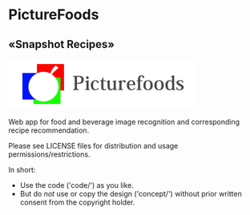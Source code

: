# PictureFoods
## «Snapshot Recipes»

![Picturefoods Logo](https://raw.githubusercontent.com/schafeld/picturefoods/master/concept/artwork/logo/logo-picturefoods.png?token=AE0dfVgQZkr2lAa8F2BUth2Ls4AYCt1Uks5ckd8iwA%3D%3D)

Web app for food and beverage image recognition and corresponding recipe recommendation.

Please see LICENSE files for distribution and usage permissions/restrictions. 

In short: 
- Use the code ('code/') as you like.
- But do *not* use or copy the design ('concept/') without prior written consent from the copyright holder.
